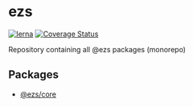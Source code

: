 # ezs

[![lerna](https://img.shields.io/badge/maintained%20with-lerna-cc00ff.svg)](https://lerna.js.org/)
[![Coverage Status](https://coveralls.io/repos/github/Inist-CNRS/ezs/badge.svg?branch=master)](https://coveralls.io/github/Inist-CNRS/ezs?branch=master)

Repository containing all @ezs packages (monorepo)

## Packages

- [@ezs/core](./packages/core#readme)
